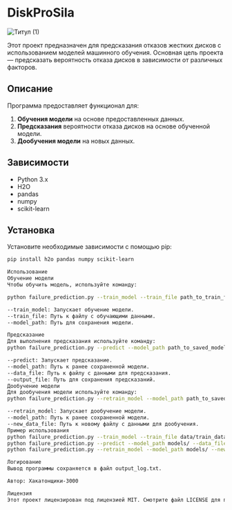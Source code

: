 ﻿# DiskProSila

![Титул (1)](https://github.com/user-attachments/assets/45e5c8b8-7905-4c83-beef-1ae6e00fc125)


Этот проект предназначен для предсказания отказов жестких дисков с использованием моделей машинного обучения. Основная цель проекта — предсказать вероятность отказа дисков в зависимости от различных факторов.

## Описание

Программа предоставляет функционал для:

1. **Обучения модели** на основе предоставленных данных.
2. **Предсказания** вероятности отказа дисков на основе обученной модели.
3. **Дообучения модели** на новых данных.

## Зависимости

- Python 3.x
- H2O
- pandas
- numpy
- scikit-learn

## Установка

Установите необходимые зависимости с помощью pip:

```bash
pip install h2o pandas numpy scikit-learn

Использование
Обучение модели
Чтобы обучить модель, используйте команду:

python failure_prediction.py --train_model --train_file path_to_train_file.csv --model_path path_to_save_model

--train_model: Запускает обучение модели.
--train_file: Путь к файлу с обучающими данными.
--model_path: Путь для сохранения модели.

Предсказание
Для выполнения предсказания используйте команду:
python failure_prediction.py --predict --model_path path_to_saved_model --data_file path_to_data_file.csv --output_file path_to_save_predictions.csv

--predict: Запускает предсказание.
--model_path: Путь к ранее сохраненной модели.
--data_file: Путь к файлу с данными для предсказания.
--output_file: Путь для сохранения предсказаний.
Дообучение модели
Для дообучения модели используйте команду:
python failure_prediction.py --retrain_model --model_path path_to_saved_model --new_data_file path_to_new_data_file.csv

--retrain_model: Запускает дообучение модели.
--model_path: Путь к ранее сохраненной модели.
--new_data_file: Путь к новому файлу с данными для дообучения.
Пример использования
python failure_prediction.py --train_model --train_file data/train_data.csv --model_path models/
python failure_prediction.py --predict --model_path models/ --data_file data/test_data.csv --output_file predictions.csv
python failure_prediction.py --retrain_model --model_path models/ --new_data_file data/new_train_data.csv

Логирование
Вывод программы сохраняется в файл output_log.txt.

Автор: Хакатонщики-3000

Лицензия
Этот проект лицензирован под лицензией MIT. Смотрите файл LICENSE для получения подробной информации.
